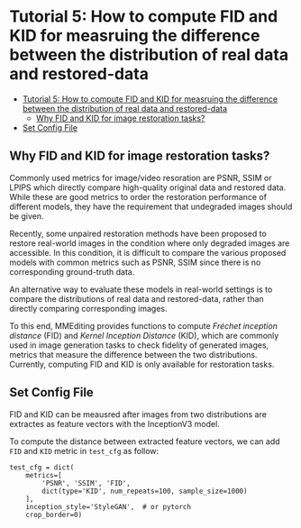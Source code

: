 # Tutorial 5: How to compute FID and KID for measruing the difference between the distribution of real data and restored-data

<!-- TOC -->

- [Tutorial 5: How to compute FID and KID for measruing the difference between the distribution of real data and restored-data](#tutorial-5-how-to-compute-fid-and-kid-for-measruing-the-difference-between-the-distribution-of-real-data-and-restored-data)
  - [Why FID and KID for image restoration tasks?](#why-fid-and-kid-for-image-restoration-tasks)
- [Set Config File](#set-config-file)

<!-- TOC -->

## Why FID and KID for image restoration tasks?

Commonly used metrics for image/video resoration are PSNR, SSIM or LPIPS which directly compare high-quality original data and restored data.
While these are good metrics to order the restoration performance of different models, they have the requirement that undegraded images should be given.

Recently, some unpaired restoration methods have been proposed to restore real-world images in the condition where only degraded images are accessible.
In this condition, it is difficult to compare the various proposed models with common metrics such as PSNR, SSIM since there is no corresponding ground-truth data.

An alternative way to evaluate these models in real-world settings is to compare the distributions of real data and restored-data, rather than directly comparing corresponding images.

To this end, MMEditing provides functions to compute  *Fréchet inception distance* (FID) and *Kernel Inception Distance* (KID), which are commonly used in image generation tasks to check fidelity of generated images, metrics that measure the difference between the two distributions.
Currently, computing FID and KID is only available for restoration tasks.

## Set Config File

FID and KID can be meausred after images from two distributions are extractes as feature vectors with the InceptionV3 model.

To compute the distance between extracted feature vectors, we can add `FID` and `KID` metric in `test_cfg` as follow:

```python3
test_cfg = dict(
    metrics=[
        'PSNR', 'SSIM', 'FID',
        dict(type='KID', num_repeats=100, sample_size=1000)
    ],
    inception_style='StyleGAN',  # or pytorch
    crop_border=0)
```
